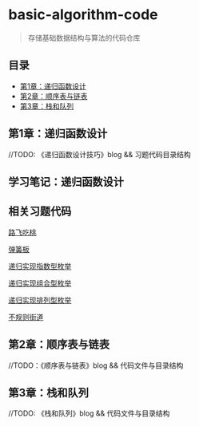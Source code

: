 # basic-algorithm-code
> 存储基础数据结构与算法的代码仓库


## 目录

- [第1章：递归函数设计](#第1章：递归函数设计)
- [第2章：顺序表与链表](#第2章：顺序表与链表)
- [第3章：栈和队列](#第3章：栈和队列)

## 第1章：递归函数设计

//TODO: 《递归函数设计技巧》blog && 习题代码目录结构

## 学习笔记：递归函数设计


## 相关习题代码

[路飞吃桃](01.递归函数设计/01.hzoj184_路飞吃桃.cpp)

[弹簧板](01.递归函数设计/02.hzoj186_弹簧版.cpp)

[递归实现指数型枚举](01.递归函数设计/03.hzoj235-递归实现指数型枚举.cpp)

[递归实现组合型枚举](01.递归函数设计/04.hzoj236-递归实现组合型枚举.cpp)

[递归实现排列型枚举](01.递归函数设计/05.hzoj237-递归实现排列型枚举.cpp)

[不规则街道](01.递归函数设计/06.hzoj239-不规则街道.cpp)

## 第2章：顺序表与链表

//TODO：《顺序表与链表》blog && 代码文件与目录结构

## 第3章：栈和队列

//TODO: 《栈和队列》blog && 代码文件与目录结构
